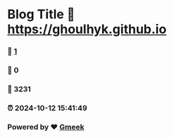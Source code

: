 # Blog Title :link: https://ghoulhyk.github.io 
### :page_facing_up: [1](https://ghoulhyk.github.io/tag.html) 
### :speech_balloon: 0 
### :hibiscus: 3231 
### :alarm_clock: 2024-10-12 15:41:49 
### Powered by :heart: [Gmeek](https://github.com/Meekdai/Gmeek)
